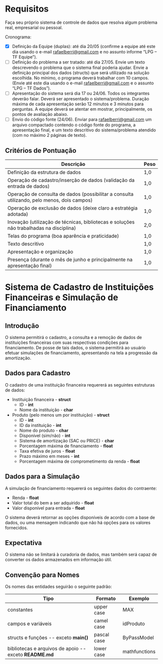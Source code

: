 # Requisitos
Faça seu próprio sistema de controle de dados que resolva algum problema real, empresarial ou pessoal.

Cronograma:

* [x] Definição da Equipe (duplas): até dia 20/05 (confirme a equipe até este dia usando o e-mail rafaelberri@gmail.com e no assunto informe “LPG – TF Equipe”).
* [ ] Definição do problema a ser tratado: até dia 27/05. Envie um texto descrevendo o problema que o sistema final poderia ajudar. Envie a definição principal dos dados (structs) que será utilizado na solução escolhida. No mínimo, o programa deverá trabalhar com 10 campos. (Envie até este dia usando o e-mail rafaelberri@gmail.com e o assunto “LPG – TF Dados”).
* [ ] Apresentação do sistema será dia 17 ou 24/06. Todos os integrantes deverão falar. Deverá ser apresentado o sistema/problema. Duração máxima de cada apresentação serão 12 minutos e 3 minutos para perguntas. A equipe deverá se atentar em mostrar, principalmente, os pontos de avaliação abaixo.
* [ ] Envio do código fonte (24/06). Enviar para rafaelberri@gmail.com um arquivo compactado contendo o código fonte do programa, a apresentação final, e um texto descritivo do sistema/problema atendido (com no máximo 2 páginas de texto).

## Critérios de Pontuação
|Descrição|Peso|
|-|-|
|Definição da estrutura de dados|1,0|
|Operação de cadastro/inserção de dados (validação da entrada de dados)|1,0|
|Operação de consulta de dados (possibilitar a consulta utilizando, pelo menos, dois campos)|1,0|
|Operação de exclusão de dados (deixe claro a estratégia adotada)|1,0|
|Inovação (utilização de técnicas, bibliotecas e soluções não trabalhadas na disciplina)|2,0|
|Telas do programa (boa aparência e praticidade)|1,0|
|Texto descritivo|1,0|
|Apresentação e organização|1,0|
|Presença (durante o mês de junho e principalmente na apresentação final)|1,0|

# Sistema de Cadastro de Instituições Financeiras e Simulação de Financiamento

## Introdução
O sistema permitirá o cadastro, a consulta e a remoção de dados de instituições financeiras com suas respectivas condições para financiamento. De posse de tais dados, o sistema permitirá ao usuário efetuar simulações de financiamento, apresentando na tela a progressão da amortização.

## Dados para Cadastro
O cadastro de uma instituição financeira requererá as seguintes estruturas de dados:
* Instituição financeira - **struct**
  * ID - **int**
  * Nome da instituição - **char**
* Produto (pelo menos um por instituição) - **struct** 
  * ID - **int**
  * ID da instituição - **int**
  * Nome do produto - **char**
  * Disponível (sim/não) - **int**
  * Sistema de amortização (SAC ou PRICE) - **char**
  * Porcentagem máxima de financiamento - **float**
  * Taxa efetiva de juros - **float**
  * Prazo máximo em meses - **int**
  * Porcentagem máxima de comprometimento da renda - **float**

## Dados para a Simulação
A simulação de financiamento requererá os seguintes dados do contraente:
* Renda - **float**
* Valor total do bem a ser adquirido - **float**
* Valor disponível para entrada - **float**

O sistema deverá retornar as opções disponíveis de acordo com a base de dados, ou uma mensagem indicando que não há opções para os valores fornecidos. 

## Expectativa
O sistema não se limitará à curadoria de dados, mas também será capaz de converter os dados armazenados em informação útil.

## Convenção para Nomes
Os nomes das entidades seguirão o seguinte padrão:

|Tipo|Formato|Exemplo|
|-|-|-|
|constantes|upper case|MAX|
|campos e variáveis|camel case|idProduto|
|structs e funções -- exceto **main()**|pascal case|ByPassModel|
|bibliotecas e arquivos de apoio -- exceto **README.md**|lower case|mathfunctions|
